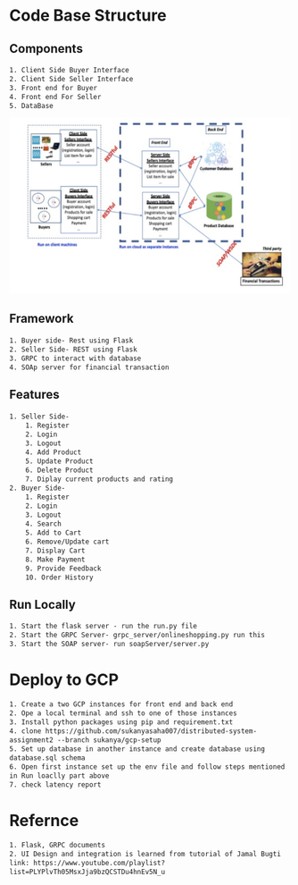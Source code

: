 # Code Base Structure
## Components
    1. Client Side Buyer Interface
    2. Client Side Seller Interface
    3. Front end for Buyer
    4. Front end For Seller
    5. DataBase

![Untitled](/images/assignment%202%20architechture.png)
## Framework
    1. Buyer side- Rest using Flask
    2. Seller Side- REST using Flask
    3. GRPC to interact with database
    4. SOAp server for financial transaction

## Features
    1. Seller Side-
        1. Register
        2. Login
        3. Logout
        4. Add Product
        5. Update Product
        6. Delete Product
        7. Diplay current products and rating
    2. Buyer Side-
        1. Register
        2. Login
        3. Logout
        4. Search
        5. Add to Cart
        6. Remove/Update cart
        7. Display Cart
        8. Make Payment
        9. Provide Feedback
        10. Order History
## Run Locally
    1. Start the flask server - run the run.py file
    2. Start the GRPC Server- grpc_server/onlineshopping.py run this
    3. Start the SOAP server- run soapServer/server.py

# Deploy to GCP
    1. Create a two GCP instances for front end and back end
    2. Ope a local terminal and ssh to one of those instances
    3. Install python packages using pip and requirement.txt
    4. clone https://github.com/sukanyasaha007/distributed-system-assignment2 --branch sukanya/gcp-setup
    5. Set up database in another instance and create database using database.sql schema
    6. Open first instance set up the env file and follow steps mentioned in Run loaclly part above
    7. check latency report
# Refernce
    1. Flask, GRPC documents
    2. UI Design and integration is learned from tutorial of Jamal Bugti
    link: https://www.youtube.com/playlist?list=PLYPlvTh05MsxJja9bzQCSTDu4hnEv5N_u



